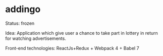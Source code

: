 # addingo
Status: frozen

Idea: Application which give user a chance to take part in lottery in return for watching advertisements.

Front-end technologies: ReactJs+Redux + Webpack 4 + Babel 7

